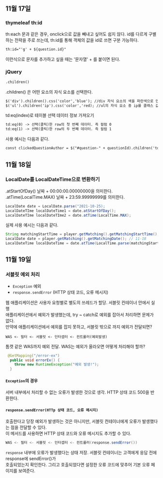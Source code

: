 ## 11월 17일
### thymeleaf th:id
th:each 문과 같은 경우, onclick으로 값을 빼내고 싶어도 쉽지 않다.
id를 다르게 구별하는 전략을 주로 쓰는데, th:id를 통해 객체의 값을 id로 쓰면 구분 가능하다.
```html
th:id="'g' + ${question.id}"
```
이런식으로 문자를 추가하고 싶을 때는 '문자열' + 를 붙이면 된다.

### jQuery
```html
.children()
```
.children() 은 어떤 요소의 자식 요소를 선택한다.
```html
$('div').children().css('color','blue'); //div 자식 요소의 색을 파란색으로 만든다.
$('ul').children('ip').css('color','red); //ul의 자식 요소 중 ip를 클래스 값으로 가지는 요소의 색을 빨간색으로 만든다.
```
td:eq(index)로 테이블 선택 데이터 정보 가져오기
```html
td:eq(0) -> 선택(클릭)한 row의 첫 번째 데이터. 즉 컬럼 0
td:eq(1) -> 선택(클릭)한 row의 두 번째 데이터. 즉 컬럼 1
```
사용 예시는 다음과 같다.
```html
const clickedQuestionAuthor = $("#question-" + questionId).children('td:eq(3)').text()
```

## 11월 18일
### LocalDate를 LocalDateTime으로 변환하기
.atStartOfDay() 날짜 + 00:00:00.00000000을 의미한다.
.atTime(LocalTime.MAX) 날짜 + 23:59.99999999를 의미한다.
```java
LocalDate date = LocalDate.parse("2021-10-25);
LocalDateTIme localDateTime1 = date.atStartOfDay();
LocalDateTIme localDateTIme2 = date.atTime(LocalTime.MAX);
```
실제 사용 예시는 다음과 같다.
```java
String matchingStartTime = player.getMatching().getMatchingStartTime(); // 21:30
LocalDate date = player.getMatching().getMatchingDate(); // 11-18
LocalDateTime localDateTime = date.atTime(LocalTime.parse(matchingStartTime)); // 11-18T21:30
```

## 11월 19일 
### 서블릿 예외 처리
- `Exception` 예외
- `response.sendError` (HTTP 상태 코드, 오류 메시지)

웹 애플리케이션은 사용자 요청별로 별도의 쓰레드가 할당. 서블릿 컨테이너 안에서 실행   
애플리케이션에서 예외가 발생했는데, try ~ catch로 예외를 잡아서 처리하면 문제가 없다.  
만약에 애플리케이션에서 예외를 잡지 못하고, 서블릿 밖으로 까지 예외가 전달되면?  
```
WAS <- 필터 <- 서블릿 <- 인터셉터 <- 컨트롤러(예외발생)
```
톰캣 같은 WAS까지 예외 전달. WAS는 예외가 올라오면 어떻게 처리해야 할까?  

```java
 @GetMapping("/error-ex")
  public void errorEx() {
    throw new RuntimeException("예외 발생!");
  }
```
#### `Exception`의 경우 
서버 내부에서 처리할 수 없는 오류가 발생한 것으로 생각. HTTP 상태 코드 500을 반환한다.  
#### `response.sendError(HTTp 상태 코드, 오류 메시지)`
호출한다고 당장 예외가 발생하는 것은 아니지만, 서블릿 컨테이너에게 오류가 발생했다는 점을 전달할 수 있다.  
이 메서드를 사용하면 HTTP 상태 코드와 오류 메시지도 추가할 수 있다.  
```java
WAS <- 필터 <- 서블릿 <- 인터셉터 <- 컨트롤러(response.sendError())
```
`response` 내부에 오류가 발생했다는 상태 저장. 서블릿 컨테이너는 고객에게 응답 전에 response에 sendError()가  
호출되었는지 확인한다. 그리고 호출되었다면 설정한 오류 코드에 맞추어 기본 오류 페이지를 보여준다.  









